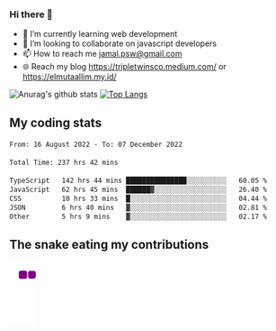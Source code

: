 ### Hi there 👋

<!--
**padepokanpenguin/padepokanpenguin** is a ✨ _special_ ✨ repository because its `README.md` (this file) appears on your GitHub profile.
-->

- 🌱 I’m currently learning  web development
- 👯 I’m looking to collaborate on javascript developers
- 📫 How to reach me jamal.psw@gmail.com
- 🌐 Reach my blog https://tripletwinsco.medium.com/ or https://elmutaallim.my.id/

![Anurag's github stats](https://github-readme-stats.vercel.app/api?username=padepokanpenguin&count_private=true&disable_animations=false&show_icons=true&theme=default)
[![Top Langs](https://github-readme-stats.vercel.app/api/top-langs/?username=padepokanpenguin&theme=default&layout=compact)](https://github.com/padepokanpenguin)

## My coding stats

<!--START_SECTION:waka-->

```text
From: 16 August 2022 - To: 07 December 2022

Total Time: 237 hrs 42 mins

TypeScript   142 hrs 44 mins ███████████████░░░░░░░░░░   60.05 %
JavaScript   62 hrs 45 mins  ██████▓░░░░░░░░░░░░░░░░░░   26.40 %
CSS          10 hrs 33 mins  █░░░░░░░░░░░░░░░░░░░░░░░░   04.44 %
JSON         6 hrs 40 mins   ▓░░░░░░░░░░░░░░░░░░░░░░░░   02.81 %
Other        5 hrs 9 mins    ▓░░░░░░░░░░░░░░░░░░░░░░░░   02.17 %
```

<!--END_SECTION:waka-->


## The snake eating my contributions
![snake gif](https://github.com/padepokanpenguin/padepokanpenguin/blob/output/github-contribution-grid-snake.gif)
